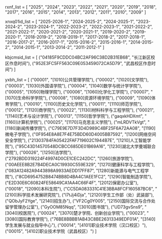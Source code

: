 rxnf_list = [
    "2025", "2024", "2023", "2022", "2021", "2020", "2019", "2018", "2017",
    "2016", "2015", "2014", "2013", "2012", "2011", "2010", "2009"
]

xnxq01id_list = [
    "2025-2026-1", "2024-2025-2", "2024-2025-1", "2023-2024-2", "2023-2024-1",
    "2022-2023-2", "2022-2023-1", "2021-2022-2", "2021-2022-1", "2020-2021-2",
    "2020-2021-1", "2019-2020-2", "2019-2020-1", "2018-2019-2", "2018-2019-1",
    "2017-2018-2", "2017-2018-1", "2016-2017-2", "2016-2017-1", "2015-2016-2",
    "2015-2016-1", "2014-2015-2", "2014-2015-1", "2013-2014-2", "2011-2012-1"
]

kbjcmsid_list = [
    ("04185F9CDDC04BC2AF96C38D2B31EB68", "长江新区校区作息时间"),
    ("952E3FC5FF563C09E053459072CA5D79", "武昌校区作息时间")
]

yxbh_list = [
    ("00001", "[1010]公共管理学院"), ("00002", "[1020]文学院"), ("00003", "[1030]外国语学院"),
    ("00004", "[1040]数学与统计学学院"), ("00005", "[1050]物理学院"), ("00006", "[1060]化学化工学院"),
    ("00007", "[1070]生命科学学院"), ("00008", "[1080]资源环境学院"), ("00009", "[1090]体育学院"),
    ("00010", "[1100]历史文化学院"), ("00011", "[1110]师范学院"), ("00012", "[1120]商学院"),
    ("00022", "[1130]材料科学与工程学院"), ("00021", "[1140]艺术与设计学院"), ("00013", "[1150]哲学学院"),
    ("gaqxkHDXmt", "[1160]计算机学院"), ("00025", "[1170]马克思主义学院"),
    ("mLRDVTkVgt", "[1180]新闻传播学院"), ("C79E9E7D7F3D4D989C4BF25F6A72AA08", "[1190]微电子学院"),
    ("0F954E8A8E7F4E75BDD60D4005BB7592", "[1200]网络空间安全学院"),
    ("21303784FA05422FAF719602C1944B7E", "[1210]人工智能学院"),
    ("95C43D14570548DCBCC685DE01B69A16", "[1230]湖北大学曼城联合学院"), ("00026", "[1250]法学院"),
    ("2792BDD319224F49974D0CE1CEC242DC", "[1260]旅游学院"),
    ("00AEEE8B2E7B4DECA0C19930C559E329", "[1270]健康科学与工程学院"),
    ("083A12482A9443898A9933AEDD17FF87", "[1280]新能源与电气工程学院"),
    ("8CD6954752B8474BB8D4BA4C1AEE1FC2", "[1290]智能制造学院"),
    ("E2D30E6C60824FE58649CA1AA4C66F4F", "[2012]保密办公室"), ("00018", "[2090]本科生院"),
    ("CC5DA083331C41E3BBA8FCF160587BC6", "[2100]科学技术发展研究院"),
    ("I7tJj4iDja", "[2120]学生工作部（处）武装部"), ("QObJyF2Yge", "[2140]招生办"),
    ("VF2Cg0Y005", "[2150]国际交流与合作处 留学管理办公室"), ("GyOOM85Nqq", "[3010]图书馆"),
    ("UD73gvSns9", "[3040]校医院"), ("00024", "[3070]楚才学院、创新创业学院"),
    ("00023", "[3080]国际教育学院"), ("76BE8BBBB1AB43C8BE26313349EDF01A", "[3140]学生发展与就业指导中心"),
    ("00014", "[4101]职业技术学院（汉口校区）"), ("00015", "[4102]职业技术学院（武昌校区）")
]
